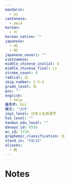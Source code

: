 ```yaml
---
mandarin:
  - pí
cantonese:
  - pei4
korean:
  - 비
korean_native: ""
japanese:
  - HI
  - BI
japanese_nanori: ""
vietnamese:
middle_chinese_initial: b
middle_chinese_final: iɪ
stroke_count: 9
radical: 比
skip_number: 2-5-4
grade_level: 名
pos: ""
english:
  - help
羅馬字: bii
韓文: "\b븨"
joyo_level: 日本人名用漢字
hsk_level: ""
hanmun_edu_level: ""
danayo_id: 8516
mc_id: 3734
graphemic_classification: 比
stand_in: "FALSE"
aliases:
  - 毗
---
```


# Notes
